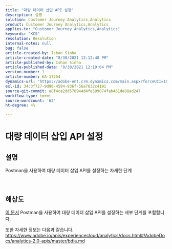 ```yaml
---
title: "대량 데이터 삽입 API 설정"
description: 설명
solution: Customer Journey Analytics,Analytics
product: Customer Journey Analytics,Analytics
applies-to: "Customer Journey Analytics,Analytics"
keywords: "KCS"
resolution: Resolution
internal-notes: null
bug: false
article-created-by: Ishan Sinha
article-created-date: "8/30/2021 12:12:48 PM"
article-published-by: Ishan Sinha
article-published-date: "8/30/2021 12:19:04 PM"
version-number: 1
article-number: KA-17254
dynamics-url: "https://adobe-ent.crm.dynamics.com/main.aspx?forceUCI=1&pagetype=entityrecord&etn=knowledgearticle&id=53386695-8b09-ec11-b6e6-00224808d564"
exl-id: 34c3f727-9d90-4594-936f-56a7632c4191
source-git-commit: e8f4ca2dd578944d4fe399074fab461de88ad247
workflow-type: tm+mt
source-wordcount: '62'
ht-degree: 4%

---
```


# 대량 데이터 삽입 API 설정

## 설명

Postman을 사용하여 대량 데이터 삽입 API를 설정하는 자세한 단계<br><br><br>

## 해상도


[이 문서](https://spark.adobe.com/page/0jhQHMs74AtYz/) Postman을 사용하여 대량 데이터 삽입 API를 설정하는 세부 단계를 포함합니다.

또한 자세한 정보는 다음과 같습니다. https://www.adobe.io/apis/experiencecloud/analytics/docs.html#!AdobeDocs/analytics-2.0-apis/master/bdia.md
